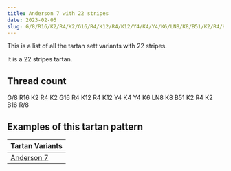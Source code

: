 ```yaml
---
title: Anderson 7 with 22 stripes
date: 2023-02-05
slug: G/8/R16/K2/R4/K2/G16/R4/K12/R4/K12/Y4/K4/Y4/K6/LN8/K8/B51/K2/R4/K2/B16/R/8
---
```

This is a list of all the tartan sett variants with 22 stripes.

It is a 22 stripes tartan.


## Thread count
G/8 R16 K2 R4 K2 G16 R4 K12 R4 K12 Y4 K4 Y4 K6 LN8 K8 B51 K2 R4 K2 B16 R/8

## Examples of this tartan pattern

| Tartan Variants |
|---------------|
| [Anderson 7](/variants/g/8/r16/k2/r4/k2/g16/r4/k12/r4/k12/y4/k4/y4/k6/ln8/k8/b51/k2/r4/k2/b16/r/8-b5480b0-g008000-k000000-lne0e0e0-rc00000-yf0c000)||
